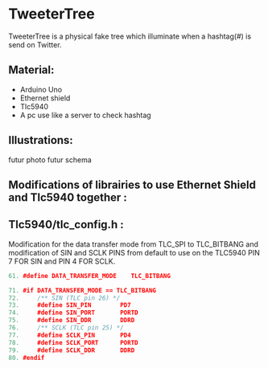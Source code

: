 
TweeterTree
=============

TweeterTree is a physical fake tree which illuminate when a hashtag(#) is send on Twitter. 

Material:
-------

* Arduino Uno
* Ethernet shield
* Tlc5940
* A pc use like a server to check hashtag

Illustrations:
-------

futur photo 
futur schema

Modifications of librairies to use Ethernet Shield and Tlc5940 together :
-------

Tlc5940/tlc_config.h :
-------

Modification for the data transfer mode from TLC_SPI to TLC_BITBANG and modification of SIN and SCLK PINS from default to use on the TLC5940 PIN 7 FOR SIN and PIN 4 FOR SCLK.

```c++
61.	#define DATA_TRANSFER_MODE    TLC_BITBANG

71.	#if DATA_TRANSFER_MODE == TLC_BITBANG
72.		/** SIN (TLC pin 26) */
73.		#define SIN_PIN        PD7
74.		#define SIN_PORT       PORTD
75.		#define SIN_DDR        DDRD
76.		/** SCLK (TLC pin 25) */
77.		#define SCLK_PIN       PD4
78.		#define SCLK_PORT      PORTD
79.		#define SCLK_DDR       DDRD
80.	#endif
```
